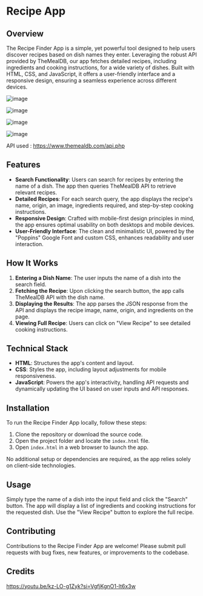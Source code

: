 # Recipe App

## Overview

The Recipe Finder App is a simple, yet powerful tool designed to help users discover recipes based on dish names they enter. Leveraging the robust API provided by TheMealDB, our app fetches detailed recipes, including ingredients and cooking instructions, for a wide variety of dishes. Built with HTML, CSS, and JavaScript, it offers a user-friendly interface and a responsive design, ensuring a seamless experience across different devices.

![image](https://github.com/riju951/Recipe-App/assets/82694741/7d4aeaf8-e8c4-4efa-af1c-8972a9c39972)

![image](https://github.com/riju951/Recipe-App/assets/82694741/6b601bd4-e79c-47b2-bbb9-0e1122df1b7b)

![image](https://github.com/riju951/Recipe-App/assets/82694741/ba1f7a4b-7d49-411d-b597-b6adc7899f78)

![image](https://github.com/riju951/Recipe-App/assets/82694741/42a3760d-8be6-4d4a-935d-be01dbb7d2b3)

API used : https://www.themealdb.com/api.php

## Features

- **Search Functionality**: Users can search for recipes by entering the name of a dish. The app then queries TheMealDB API to retrieve relevant recipes.
- **Detailed Recipes**: For each search query, the app displays the recipe's name, origin, an image, ingredients required, and step-by-step cooking instructions.
- **Responsive Design**: Crafted with mobile-first design principles in mind, the app ensures optimal usability on both desktops and mobile devices.
- **User-Friendly Interface**: The clean and minimalistic UI, powered by the "Poppins" Google Font and custom CSS, enhances readability and user interaction.

## How It Works

1. **Entering a Dish Name**: The user inputs the name of a dish into the search field.
2. **Fetching the Recipe**: Upon clicking the search button, the app calls TheMealDB API with the dish name.
3. **Displaying the Results**: The app parses the JSON response from the API and displays the recipe image, name, origin, and ingredients on the page.
4. **Viewing Full Recipe**: Users can click on "View Recipe" to see detailed cooking instructions.

## Technical Stack

- **HTML**: Structures the app's content and layout.
- **CSS**: Styles the app, including layout adjustments for mobile responsiveness.
- **JavaScript**: Powers the app's interactivity, handling API requests and dynamically updating the UI based on user inputs and API responses.

## Installation

To run the Recipe Finder App locally, follow these steps:

1. Clone the repository or download the source code.
2. Open the project folder and locate the `index.html` file.
3. Open `index.html` in a web browser to launch the app.

No additional setup or dependencies are required, as the app relies solely on client-side technologies.

## Usage

Simply type the name of a dish into the input field and click the "Search" button. The app will display a list of ingredients and cooking instructions for the requested dish. Use the "View Recipe" button to explore the full recipe.

## Contributing

Contributions to the Recipe Finder App are welcome! Please submit pull requests with bug fixes, new features, or improvements to the codebase.

## Credits

https://youtu.be/kz-LO-g1Zyk?si=VgfjKgnO1-lt6x3w


